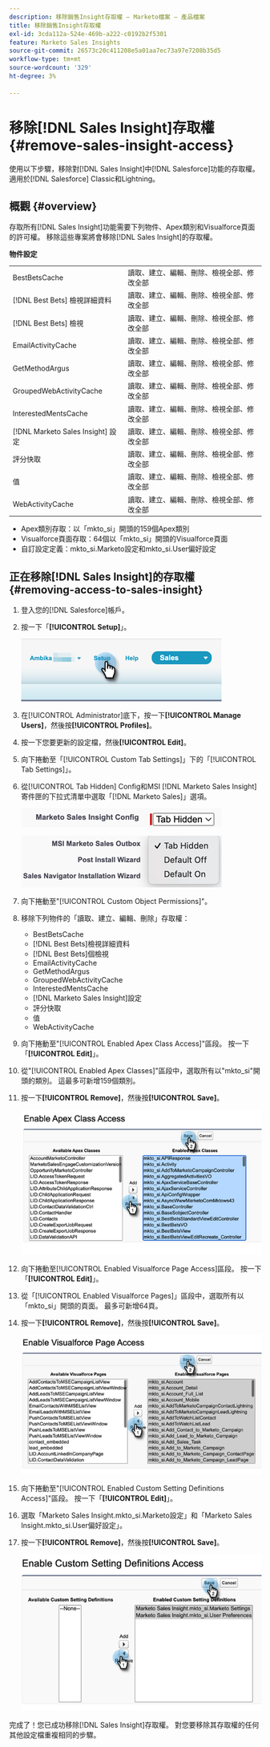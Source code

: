 ```yaml
---
description: 移除銷售Insight存取權 — Marketo檔案 — 產品檔案
title: 移除銷售Insight存取權
exl-id: 3cda112a-524e-469b-a222-c0192b2f5301
feature: Marketo Sales Insights
source-git-commit: 26573c20c411208e5a01aa7ec73a97e7208b35d5
workflow-type: tm+mt
source-wordcount: '329'
ht-degree: 3%

---
```


# 移除[!DNL Sales Insight]存取權 {#remove-sales-insight-access}

使用以下步驟，移除對[!DNL Sales Insight]中[!DNL Salesforce]功能的存取權。 適用於[!DNL Salesforce] Classic和Lightning。

## 概觀 {#overview}

存取所有[!DNL Sales Insight]功能需要下列物件、Apex類別和Visualforce頁面的許可權。 移除這些專案將會移除[!DNL Sales Insight]的存取權。

**物件設定**

<table>
 <tbody>
 <tr>
   <td>BestBetsCache</td>
   <td>讀取、建立、編輯、刪除、檢視全部、修改全部</td>
  </tr>
  <tr>
   <td>[!DNL Best Bets] 檢視詳細資料</td>
   <td>讀取、建立、編輯、刪除、檢視全部、修改全部</td>
  </tr>
  <tr>
   <td>[!DNL Best Bets] 檢視</td>
   <td>讀取、建立、編輯、刪除、檢視全部、修改全部</td>
  </tr>
  <tr>
   <td>EmailActivityCache</td>
   <td>讀取、建立、編輯、刪除、檢視全部、修改全部</td>
  </tr>
  <tr>
   <td>GetMethodArgus</td>
   <td>讀取、建立、編輯、刪除、檢視全部、修改全部</td>
  </tr>
  <tr>
   <td>GroupedWebActivityCache</td>
   <td>讀取、建立、編輯、刪除、檢視全部、修改全部</td>
  </tr>
  <tr>
   <td>InterestedMentsCache</td>
   <td>讀取、建立、編輯、刪除、檢視全部、修改全部</td>
  </tr>
  <tr>
   <td>[!DNL Marketo Sales Insight] 設定</td>
   <td>讀取、建立、編輯、刪除、檢視全部、修改全部</td>
  </tr>
  <tr>
   <td>評分快取</td>
   <td>讀取、建立、編輯、刪除、檢視全部、修改全部</td>
  </tr>
  <tr>
   <td>值</td>
   <td>讀取、建立、編輯、刪除、檢視全部、修改全部</td>
  </tr>
  <tr>
   <td>WebActivityCache</td>
   <td>讀取、建立、編輯、刪除、檢視全部、修改全部</td>
  </tr>
 </tbody>
</table>

* Apex類別存取：以「mkto_si」開頭的159個Apex類別
* Visualforce頁面存取：64個以「mkto_si」開頭的Visualforce頁面
* 自訂設定定義：mkto_si.Marketo設定和mkto_si.User偏好設定

## 正在移除[!DNL Sales Insight]的存取權 {#removing-access-to-sales-insight}

1. 登入您的[!DNL Salesforce]帳戶。

1. 按一下「**[!UICONTROL Setup]**」。

   ![](assets/remove-sales-insight-access-1.png)

1. 在[!UICONTROL Administrator]底下，按一下&#x200B;**[!UICONTROL Manage Users]**，然後按&#x200B;**[!UICONTROL Profiles]**。

1. 按一下您要更新的設定檔，然後&#x200B;**[!UICONTROL Edit]**。

1. 向下捲動至「[!UICONTROL Custom Tab Settings]」下的「[!UICONTROL Tab Settings]」。

1. 從[!UICONTROL Tab Hidden] Config和MSI [!DNL Marketo Sales Insight]寄件匣的下拉式清單中選取「[!DNL Marketo Sales]」選項。

   ![](assets/remove-sales-insight-access-2.png)

   ![](assets/remove-sales-insight-access-3.png)

1. 向下捲動至&quot;[!UICONTROL Custom Object Permissions]&quot;。

1. 移除下列物件的「讀取、建立、編輯、刪除」存取權：

   * BestBetsCache
   * [!DNL Best Bets]檢視詳細資料
   * [!DNL Best Bets]個檢視
   * EmailActivityCache
   * GetMethodArgus
   * GroupedWebActivityCache
   * InterestedMentsCache
   * [!DNL Marketo Sales Insight]設定
   * 評分快取
   * 值
   * WebActivityCache

1. 向下捲動至&quot;[!UICONTROL Enabled Apex Class Access]&quot;區段。 按一下「**[!UICONTROL Edit]**」。

1. 從&quot;[!UICONTROL Enabled Apex Classes]&quot;區段中，選取所有以&quot;mkto_si&quot;開頭的類別。 這最多可新增159個類別。

1. 按一下&#x200B;**[!UICONTROL Remove]**，然後按&#x200B;**[!UICONTROL Save]**。

   ![](assets/remove-sales-insight-access-4.png)

1. 向下捲動至[!UICONTROL Enabled Visualforce Page Access]區段。 按一下「**[!UICONTROL Edit]**」。

1. 從「[!UICONTROL Enabled Visualforce Pages]」區段中，選取所有以「mkto_si」開頭的頁面。 最多可新增64頁。

1. 按一下&#x200B;**[!UICONTROL Remove]**，然後按&#x200B;**[!UICONTROL Save]**。

   ![](assets/remove-sales-insight-access-5.png)

1. 向下捲動至&quot;[!UICONTROL Enabled Custom Setting Definitions Access]&quot;區段。 按一下「**[!UICONTROL Edit]**」。

1. 選取「Marketo Sales Insight.mkto_si.Marketo設定」和「Marketo Sales Insight.mkto_si.User偏好設定」。

1. 按一下&#x200B;**[!UICONTROL Remove]**，然後按&#x200B;**[!UICONTROL Save]**。

   ![](assets/remove-sales-insight-access-6.png)

完成了！您已成功移除[!DNL Sales Insight]存取權。 對您要移除其存取權的任何其他設定檔重複相同的步驟。
